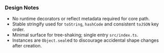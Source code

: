 ### Design Notes

- No runtime decorators or reflect metadata required for core path.
- Stable stringify used for `toString`, `hashCode` and consistent `toJSON` key order.
- Minimal surface for tree-shaking; single entry `src/index.ts`.
- Instances are `Object.seal`ed to discourage accidental shape changes after creation.



